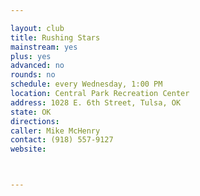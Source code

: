 ```yaml
---

layout: club
title: Rushing Stars
mainstream: yes
plus: yes
advanced: no
rounds: no
schedule: every Wednesday, 1:00 PM
location: Central Park Recreation Center
address: 1028 E. 6th Street, Tulsa, OK
state: OK
directions: 
caller: Mike McHenry
contact: (918) 557-9127
website: 



---
```


